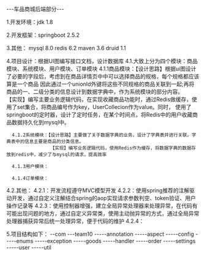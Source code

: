  ---车品商城后端部分---
     
1.开发环境：jdk 1.8 

2.开发框架：springboot 2.5.2

3.其他： mysql 8.0
        redis 6.2
        maven 3.6
        druid 1.1

4.项目设计：根据UI图编写接口文档，设计数据库
   4.1.大致上分为四个模块：商品模块、系统模块、用户模块、订单模块
      4.1.1商品模块：【设计思路】根据ui图设计了必要的字段后，考虑到在商品详情页中中可以选择商品的规格，每个规格都应该算是一个商品
                              因此通过一个unionId外键将这些不同规格的商品关联到一起;再将商品的一、二级分类的信息设计到数据字典中，作为系统模块的部分内容。                              
                    【实现】编写主要业务逻辑代码，在实现收藏商品功能时，通过Redis做缓存，使用了set集合，将商品编号作为key，UserCollecion作为value。同时，
                           使用了springboot的定时器，设计了定时任务，在某个时间点，将Redis中的用户收藏商品数据持久化到mysql中。
     
      4.1.2系统模块：【设计思路】主要做了关于数据字典的业务，设计了字典表并进行关联。字典表中的信息主要是商品的分类信息。
                    【实现】编写业务逻辑代码，使用Redis作为缓存，将数据字典的数据存放到redis中，减少了与mysql的请求，提高效率
                    
      4.1.3用户模块：
    
      4.1.4订单模块：
    
   4.2.其他：
      4.2.1：开发流程遵守MVC模型开发
      4.2.2：使用spring推荐的注解驱动开发，通过自定义注解结合spring的aop实现请求参数判空、token验证、用户操作记录等
      4.2.3：使用控制器增强，建立全局异常处理器来处理异常，在代码有可能出现问题的地方，通过自定义异常类，使用主动抛异常的方式，通过全局异常处理器捕获异常后统一处理异常，便于代码的维护
      4.2.4：
      
    
5.项目结构如下：
   --com
   ---team10
   -----annotation
   -----aspect
   -----config
   -----enums
   -----exception
   -----goods
   -----handler
   -----order
   -----settings
   -----user
   -----util
